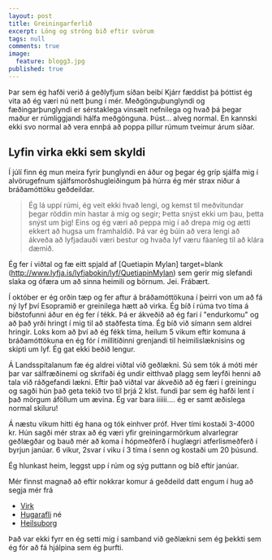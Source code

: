 ```yaml
---
layout: post
title: Greiningarferlið
excerpt: Löng og ströng bið eftir svörum
tags: null
comments: true
image:
  feature: blogg3.jpg
published: true
---
```


Þar sem ég hafði verið á geðlyfjum síðan beibí Kjárr fæddist þá þóttist ég vita að ég væri nú nett þung í mér. Meðgönguþunglyndi og fæðingarþunglyndi er sérstaklega vinsælt nefnilega og hvað þá þegar maður er rúmliggjandi hálfa meðgönguna. Þúst... alveg normal. En kannski ekki svo normal að vera ennþá að poppa pillur rúmum tveimur árum síðar. 

## Lyfin virka ekki sem skyldi

Í júlí finn ég mun meira fyrir þunglyndi en áður og þegar ég gríp sjálfa mig í alvörugefnum sjálfsmorðshugleiðingum þá húrra ég mér strax niður á bráðamóttöku geðdeildar. 

> Ég lá uppí rúmi, ég veit ekki hvað lengi, og kemst til meðvitundar þegar röddin mín hastar á mig og segir; Þetta snýst ekki um þau, þetta snýst um þig! Eins og ég væri að peppa mig í að drepa mig og ætti ekkert að hugsa um framhaldið. Þá var ég búin að vera lengi að ákveða að lyfjadauði væri bestur og hvaða lyf væru fáanleg til að klára dæmið. 

Ég fer í viðtal og fæ eitt spjald af [Quetiapin Mylan] target=blank (http://www.lyfja.is/lyfjabokin/lyf/QuetiapinMylan) sem gerir mig slefandi slaka og ófæra um að sinna heimili og börnum. Jei. Frábært. 

Í október er ég orðin tæp og fer aftur á bráðamóttökuna í þeirri von um að fá ný lyf því Esopramið er greinilega hætt að virka. Ég bíð í rúma tvo tíma á biðstofunni áður en ég fer í tékk. Þá er ákveðið að ég fari í "endurkomu" og að það yrði hringt í mig til að staðfesta tíma. Ég bíð við símann sem aldrei hringir. Loks kom að því að ég fékk tíma, heilum 5 vikum eftir komuna á bráðamóttökuna en ég fór í millitíðinni grenjandi til heimilislæknisins og skipti um lyf. Ég gat ekki beðið lengur. 

Á Landsspítalanum fæ ég aldrei viðtal við geðlækni. Sú sem tók á móti mér þar var sálfræðinemi og skrifaði ég undir eitthvað plagg sem leyfði henni að tala við ráðgefandi lækni. Eftir það viðtal var ákveðið að ég færi í greiningu og sagði hún það geta tekið tvo til þrjá 2 klst. fundi þar sem ég hafði lent í það mörgum áföllum um ævina. Ég var bara iiiiii.... ég er samt æðislega normal skiluru! 

Á næstu vikum hitti ég hana og tók einhver próf. Hver tími kostaði 3-4000 kr. Hún sagði mér strax að ég væri yfir greiningarmörkum alvarlegrar geðlægðar og bauð mér að koma í hópmeðferð í huglægri atferlismeðferð í byrjun janúar. 6 vikur, 2svar í viku í 3 tíma í senn og kostaði um 20 þúsund. 

Ég hlunkast heim, leggst upp í rúm og sýg puttann og bíð eftir janúar. 

Mér finnst magnað að eftir nokkrar komur á geðdeild datt engum í hug að segja mér frá

* [Virk](http://www.virk.is/)
* [Hugarafli](http://www.hugarafl.is/)
né
* [Heilsuborg](http://www.heilsuborg.is/um_heilsuborg/) 


Það var ekki fyrr en ég setti mig í samband við geðlækni sem ég þekkti sem ég fór að fá hjálpina sem ég þurfti. 

